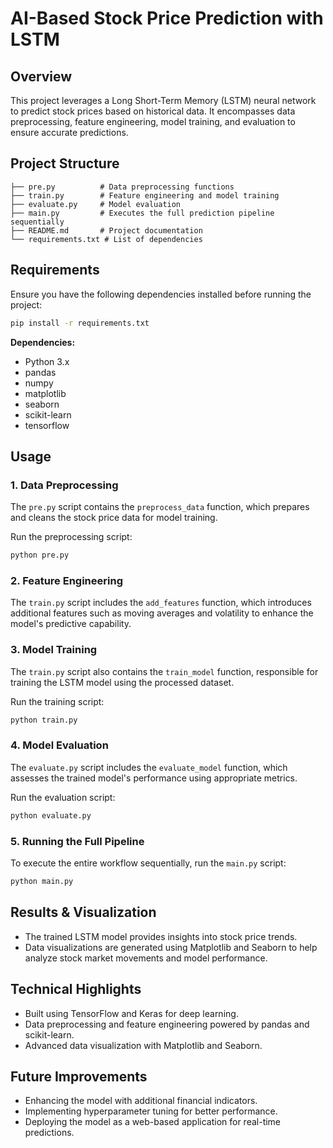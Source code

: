 # AI-Based Stock Price Prediction with LSTM

## Overview
This project leverages a Long Short-Term Memory (LSTM) neural network to predict stock prices based on historical data. It encompasses data preprocessing, feature engineering, model training, and evaluation to ensure accurate predictions.

## Project Structure
```
├── pre.py          # Data preprocessing functions
├── train.py        # Feature engineering and model training
├── evaluate.py     # Model evaluation
├── main.py         # Executes the full prediction pipeline sequentially
├── README.md       # Project documentation
└── requirements.txt # List of dependencies
```

## Requirements
Ensure you have the following dependencies installed before running the project:

```bash
pip install -r requirements.txt
```

**Dependencies:**
- Python 3.x
- pandas
- numpy
- matplotlib
- seaborn
- scikit-learn
- tensorflow

## Usage
### 1. Data Preprocessing
The `pre.py` script contains the `preprocess_data` function, which prepares and cleans the stock price data for model training.

Run the preprocessing script:
```bash
python pre.py
```

### 2. Feature Engineering
The `train.py` script includes the `add_features` function, which introduces additional features such as moving averages and volatility to enhance the model's predictive capability.

### 3. Model Training
The `train.py` script also contains the `train_model` function, responsible for training the LSTM model using the processed dataset.

Run the training script:
```bash
python train.py
```

### 4. Model Evaluation
The `evaluate.py` script includes the `evaluate_model` function, which assesses the trained model's performance using appropriate metrics.

Run the evaluation script:
```bash
python evaluate.py
```

### 5. Running the Full Pipeline
To execute the entire workflow sequentially, run the `main.py` script:
```bash
python main.py
```

## Results & Visualization
- The trained LSTM model provides insights into stock price trends.
- Data visualizations are generated using Matplotlib and Seaborn to help analyze stock market movements and model performance.

## Technical Highlights
- Built using TensorFlow and Keras for deep learning.
- Data preprocessing and feature engineering powered by pandas and scikit-learn.
- Advanced data visualization with Matplotlib and Seaborn.

## Future Improvements
- Enhancing the model with additional financial indicators.
- Implementing hyperparameter tuning for better performance.
- Deploying the model as a web-based application for real-time predictions.


